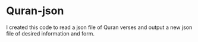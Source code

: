 # Quran-json

I created this code to read a json file of Quran verses and output a new json file of desired information and form.
